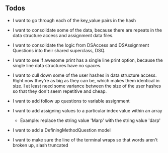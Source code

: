 ## Todos

- I want to go through each of the key_value pairs in the hash

- I want to consolidate some of the data, because there are repeats in the data structure access and assignment data files.

- I want to consolidate the logic from DSAccess and DSAssignment Questions into their shared superclass, DSQ.

- I want to see if awesome print has a single line print option, because the single line data structures have no spaces.

- I want to cull down some of the user hashes in data structure access. Right now they're as big as they can be, which makes them identical in size. I at least need some variance between the size of the user hashes so that they don't seem repetitive and cheap.

- I want to add follow up questions to variable assignment


- I want to add assigning values to a particular index value within an array
  - Example: replace the string value 'Marp' with the string value 'darp'

- I want to add a DefiningMethodQuestion model

- I want to make sure the line of the terminal wraps so that words aren't broken up, slash truncated
